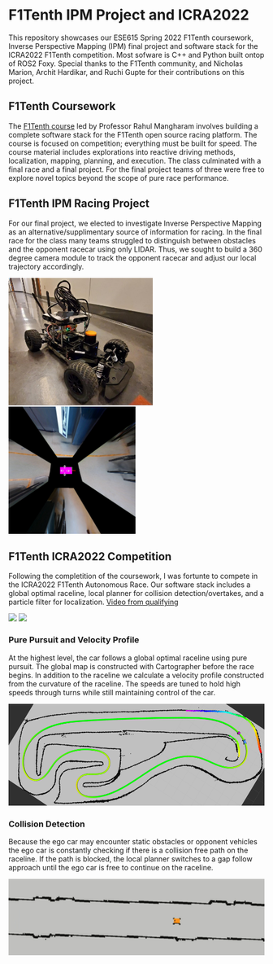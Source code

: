 # F1Tenth IPM Project and ICRA2022
This repository showcases our ESE615 Spring 2022 F1Tenth coursework, Inverse Perspective Mapping (IPM) final project and software stack for the ICRA2022 F1Tenth competition. Most sofware is C++ and Python built ontop of ROS2 Foxy. Special thanks to the F1Tenth community, and Nicholas Marion, Archit Hardikar, and Ruchi Gupte for their contributions on this project. 
 
## F1Tenth Coursework 
The [F1Tenth course](https://f1tenth.org/) led by Professor Rahul Mangharam involves building a complete software stack for the F1Tenth open source racing platform. The course is focused on competition; everything must be built for speed. The course material includes explorations into reactive driving methods, localization, mapping, planning, and execution. The class culminated with a final race and a final project. For the final project teams of three were free to explore novel topics beyond the scope of pure race performance. 

## F1Tenth IPM Racing Project
For our final project, we elected to investigate Inverse Perspective Mapping as an alternative/supplimentary source of information for racing. In the final race for the class many teams struggled to distinguish between obstacles and the opponent racecar using only LIDAR. Thus, we sought to build a 360 degree camera module to track the opponent racecar and adjust our local trajectory accordingly. 

<img src="images/car_edit.jpg" alt="f1tenth_car" height="250"/> <img src="images/ipm_single.png" alt="f1tenth_car_image"  height="250"/> 


## F1Tenth ICRA2022 Competition
Following the completition of the coursework, I was fortunte to compete in the ICRA2022 F1Tenth Autonomous Race. Our software stack includes a global optimal raceline, local planner for collision detection/overtakes, and a particle filter for localization. [Video from qualifying](https://youtu.be/sAAqAruC7M8)

<img src=images/runs.gif height="200"> <img src=images/team_pic.jpg height="200">

### Pure Pursuit and Velocity Profile
At the highest level, the car follows a global optimal raceline using pure pursuit. The global map is constructed with Cartographer before the race begins. In addition to the raceline we calculate a velocity profile constructed from the curvature of the raceline. The speeds are tuned to hold high speeds through turns while still maintaining control of the car. 

<img src=images/vel_profile.png height="200"> 


### Collision Detection 
Because the ego car may encounter static obstacles or opponent vehicles the ego car is constantly checking if there is a collision free path on the raceline. If the path is blocked, the local planner switches to a gap follow approach until the ego car is free to continue on the raceline. 

<img src=images/overtake1.gif height= "150">


